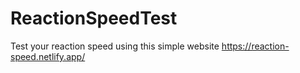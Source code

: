 # ReactionSpeedTest
Test your reaction speed using this simple website 
https://reaction-speed.netlify.app/
